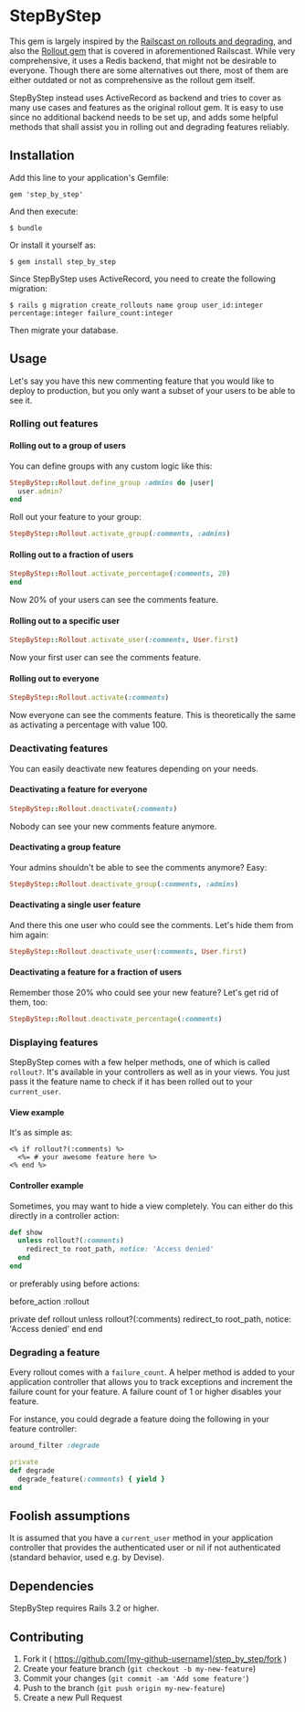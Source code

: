 # StepByStep

This gem is largely inspired by the [Railscast on rollouts and degrading](http://railscasts.com/episodes/315-rollout-and-degrade), and also the [Rollout gem](https://github.com/FetLife/rollout) that is covered in aforementioned Railscast. While very comprehensive, it uses a Redis backend, that might not be desirable to everyone. Though there are some alternatives out there, most of them are either outdated or not as comprehensive as the rollout gem itself.

StepByStep instead uses ActiveRecord as backend and tries to cover as many use cases and features as the original rollout gem. It is easy to use since no additional backend needs to be set up, and adds some helpful methods that shall assist you in rolling out and degrading features reliably.

## Installation

Add this line to your application's Gemfile:

    gem 'step_by_step'

And then execute:

    $ bundle

Or install it yourself as:

    $ gem install step_by_step
    
Since StepByStep uses ActiveRecord, you need to create the following migration:

    $ rails g migration create_rollouts name group user_id:integer percentage:integer failure_count:integer
    
Then migrate your database.

## Usage

Let's say you have this new commenting feature that you would like to deploy to production, but you only want a subset of your users to be able to see it.

### Rolling out features

#### Rolling out to a group of users

You can define groups with any custom logic like this:

```ruby
StepByStep::Rollout.define_group :admins do |user|
  user.admin?
end
```

Roll out your feature to your group:

```ruby
StepByStep::Rollout.activate_group(:comments, :admins)
```

#### Rolling out to a fraction of users

```ruby
StepByStep::Rollout.activate_percentage(:comments, 20)
end
```

Now 20% of your users can see the comments feature.

#### Rolling out to a specific user

```ruby
StepByStep::Rollout.activate_user(:comments, User.first)
```

Now your first user can see the comments feature.

#### Rolling out to everyone

```ruby
StepByStep::Rollout.activate(:comments)
```

Now everyone can see the comments feature. This is theoretically the same as activating a percentage with value 100.

### Deactivating features

You can easily deactivate new features depending on your needs.

#### Deactivating a feature for everyone

```ruby
StepByStep::Rollout.deactivate(:comments)
```

Nobody can see your new comments feature anymore.

#### Deactivating a group feature

Your admins shouldn't be able to see the comments anymore? Easy:

```ruby
StepByStep::Rollout.deactivate_group(:comments, :admins)
```

#### Deactivating a single user feature

And there this one user who could see the comments. Let's hide them from him again:

```ruby
StepByStep::Rollout.deactivate_user(:comments, User.first)
```

#### Deactivating a feature for a fraction of users

Remember those 20% who could see your new feature? Let's get rid of them, too:

```ruby
StepByStep::Rollout.deactivate_percentage(:comments)
```

### Displaying features

StepByStep comes with a few helper methods, one of which is called `rollout?`. It's available in your controllers as well as in your views. You just pass it the feature name to check if it has been rolled out to your `current_user`.

#### View example

It's as simple as:

```erb
<% if rollout?(:comments) %>
  <%= # your awesome feature here %>
<% end %>
```

#### Controller example

Sometimes, you may want to hide a view completely. You can either do this directly in a controller action:

```ruby
def show
  unless rollout?(:comments)
    redirect_to root_path, notice: 'Access denied'
  end
end
```

or preferably using before actions:

before_action :rollout

private
def rollout
  unless rollout?(:comments)
    redirect_to root_path, notice: 'Access denied'
  end
end

### Degrading a feature

Every rollout comes with a `failure_count`. A helper method is added to your application controller that allows you to track exceptions and increment the failure count for your feature. A failure count of 1 or higher disables your feature.

For instance, you could degrade a feature doing the following in your feature controller:

```ruby
around_filter :degrade

private
def degrade
  degrade_feature(:comments) { yield }
end
```

## Foolish assumptions

It is assumed that you have a `current_user` method in your application controller that provides the authenticated user or nil if not authenticated (standard behavior, used e.g. by Devise).

## Dependencies

StepByStep requires Rails 3.2 or higher.

## Contributing

1. Fork it ( https://github.com/[my-github-username]/step_by_step/fork )
2. Create your feature branch (`git checkout -b my-new-feature`)
3. Commit your changes (`git commit -am 'Add some feature'`)
4. Push to the branch (`git push origin my-new-feature`)
5. Create a new Pull Request
